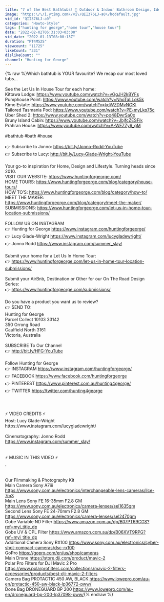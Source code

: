 ```yaml
---
title: "7 of the Best Bathtubs! 🛁 Outdoor & Indoor Bathroom Design, Ideas & Inspiration 💦"
image: "https:\/\/i.ytimg.com\/vi\/QII376LJ-a0\/hqdefault.jpg"
vid_id: "QII376LJ-a0"
categories: "Howto-Style"
tags: ["hunting for george","home tour","house tour"]
date: "2022-02-02T06:31:03+03:00"
vid_date: "2022-01-13T08:00:13Z"
duration: "PT4M52S"
viewcount: "11725"
likeCount: "331"
dislikeCount: ""
channel: "Hunting for George"
---
```

{% raw %}Which bathtub is YOUR favourite? We recap our most loved tubs...<br /><br />See the Let Us In House Tour for each home:<br />Kittawa Lodge: <a rel="nofollow" target="blank" href="https://www.youtube.com/watch?v=vGgJH2kBYFs">https://www.youtube.com/watch?v=vGgJH2kBYFs</a><br />Pumphouse Point: <a rel="nofollow" target="blank" href="https://www.youtube.com/watch?v=NhoTqLLok5k">https://www.youtube.com/watch?v=NhoTqLLok5k</a><br />Kimo Estate: <a rel="nofollow" target="blank" href="https://www.youtube.com/watch?v=kdWZDMvNGKI">https://www.youtube.com/watch?v=kdWZDMvNGKI</a><br />Tailored Tasmania Pod: <a rel="nofollow" target="blank" href="https://www.youtube.com/watch?v=PE-myLkp75c">https://www.youtube.com/watch?v=PE-myLkp75c</a><br />Uber Shed 2: <a rel="nofollow" target="blank" href="https://www.youtube.com/watch?v=po48DwrSa0o">https://www.youtube.com/watch?v=po48DwrSa0o</a><br />Bruny Island Cabin: <a rel="nofollow" target="blank" href="https://www.youtube.com/watch?v=JbjfcZESFik">https://www.youtube.com/watch?v=JbjfcZESFik</a><br />Prahran House: <a rel="nofollow" target="blank" href="https://www.youtube.com/watch?v=A-WEZZy9_gM">https://www.youtube.com/watch?v=A-WEZZy9_gM</a><br /><br />#bathtub #bath #house<br /><br />👉 Subscribe to Jonno: <a rel="nofollow" target="blank" href="https://bit.ly/Jonno-Rodd-YouTube">https://bit.ly/Jonno-Rodd-YouTube</a> <br />👉 Subscribe to Lucy: <a rel="nofollow" target="blank" href="http://bit.ly/Lucy-Glade-Wright-YouTube">http://bit.ly/Lucy-Glade-Wright-YouTube</a> <br /><br />Your go-to inspiration for Home, Design and Lifestyle. Turning heads since 2010.<br />VISIT OUR WEBSITE: <a rel="nofollow" target="blank" href="https://www.huntingforgeorge.com/">https://www.huntingforgeorge.com/</a><br />HOME TOURS: <a rel="nofollow" target="blank" href="https://www.huntingforgeorge.com/blog/category/house-tours/">https://www.huntingforgeorge.com/blog/category/house-tours/</a><br />HOW TO’S: <a rel="nofollow" target="blank" href="https://www.huntingforgeorge.com/blog/category/how-to/">https://www.huntingforgeorge.com/blog/category/how-to/</a><br />MEET THE MAKER: <a rel="nofollow" target="blank" href="https://www.huntingforgeorge.com/blog/category/meet-the-maker/">https://www.huntingforgeorge.com/blog/category/meet-the-maker/</a><br />SUBMISSIONS: <a rel="nofollow" target="blank" href="https://www.huntingforgeorge.com/let-us-in-home-tour-location-submissions/">https://www.huntingforgeorge.com/let-us-in-home-tour-location-submissions/</a><br /><br />FOLLOW US ON INSTAGRAM<br />👉 Hunting for George <a rel="nofollow" target="blank" href="https://www.instagram.com/huntingforgeorge/">https://www.instagram.com/huntingforgeorge/</a> <br />👉 Lucy Glade-Wright <a rel="nofollow" target="blank" href="https://www.instagram.com/lucygladewright/">https://www.instagram.com/lucygladewright/</a><br />👉 Jonno Rodd <a rel="nofollow" target="blank" href="https://www.instagram.com/summer_slay/">https://www.instagram.com/summer_slay/</a><br /><br />Submit your home for a Let Us In Home Tour:<br />👉 <a rel="nofollow" target="blank" href="https://www.huntingforgeorge.com/let-us-in-home-tour-location-submissions/">https://www.huntingforgeorge.com/let-us-in-home-tour-location-submissions/</a><br /><br />Submit your AirBnb, Destination or Other for our On The Road Design Series: <br />👉 <a rel="nofollow" target="blank" href="https://www.huntingforgeorge.com/submissions/">https://www.huntingforgeorge.com/submissions/</a><br /><br />Do you have a product you want us to review? <br />👉 SEND TO:<br />Hunting for George<br />Parcel Collect 10103 33142<br />350 Orrong Road<br />Caulfield North 3161<br />Victoria, Australia<br /><br />SUBSCRIBE To Our Channel<br />👉 <a rel="nofollow" target="blank" href="http://bit.ly/HFG-YouTube">http://bit.ly/HFG-YouTube</a><br /><br />Follow Hunting for George<br />👉 INSTAGRAM <a rel="nofollow" target="blank" href="https://www.instagram.com/huntingforgeorge/">https://www.instagram.com/huntingforgeorge/</a> <br />👉 FACEBOOK <a rel="nofollow" target="blank" href="https://www.facebook.com/huntingforgeorge">https://www.facebook.com/huntingforgeorge</a> <br />👉 PINTEREST <a rel="nofollow" target="blank" href="https://www.pinterest.com.au/hunting4george/">https://www.pinterest.com.au/hunting4george/</a> <br />👉 TWITTER <a rel="nofollow" target="blank" href="https://twitter.com/hunting4george">https://twitter.com/hunting4george</a><br /><br /><br /><br />⚡ VIDEO CREDITS ⚡<br />Host: Lucy Glade-Wright<br /><a rel="nofollow" target="blank" href="https://www.instagram.com/lucygladewright/">https://www.instagram.com/lucygladewright/</a><br /><br />Cinematography: Jonno Rodd <br /><a rel="nofollow" target="blank" href="https://www.instagram.com/summer_slay/">https://www.instagram.com/summer_slay/</a><br /><br /><br />⚡ MUSIC IN THIS VIDEO ⚡<br />.<br /><br /><br />Our Filmmaking &amp; Photography Kit<br />Main Camera Sony A7iii <a rel="nofollow" target="blank" href="https://www.sony.com.au/electronics/interchangeable-lens-cameras/ilce-7m3">https://www.sony.com.au/electronics/interchangeable-lens-cameras/ilce-7m3</a><br />Main Lens Sony FE 16-35mm F2.8 GM <a rel="nofollow" target="blank" href="https://www.sony.com.au/electronics/camera-lenses/sel1635gm">https://www.sony.com.au/electronics/camera-lenses/sel1635gm</a><br />Second Lens Sony FE 24-70mm F2.8 GM <a rel="nofollow" target="blank" href="https://www.sony.com.au/electronics/camera-lenses/sel2470gm">https://www.sony.com.au/electronics/camera-lenses/sel2470gm</a><br />Gobe Variable ND Filter <a rel="nofollow" target="blank" href="https://www.amazon.com.au/dp/B07PT69CGS?ref=myi_title_dp">https://www.amazon.com.au/dp/B07PT69CGS?ref=myi_title_dp</a><br />Gobe UV &amp; CPL Filter <a rel="nofollow" target="blank" href="https://www.amazon.com.au/dp/B06XVT9RPG?ref=myi_title_dp">https://www.amazon.com.au/dp/B06XVT9RPG?ref=myi_title_dp</a><br />Additional Camera Sony RX100 <a rel="nofollow" target="blank" href="https://www.sony.com.au/electronics/cyber-shot-compact-cameras/dsc-rx100">https://www.sony.com.au/electronics/cyber-shot-compact-cameras/dsc-rx100</a><br />GoPro <a rel="nofollow" target="blank" href="https://gopro.com/en/us/shop/cameras">https://gopro.com/en/us/shop/cameras</a><br />Main Drone <a rel="nofollow" target="blank" href="https://store.dji.com/product/mavic-2">https://store.dji.com/product/mavic-2</a><br />Polar Pro Filters for DJI Mavic 2 Pro <a rel="nofollow" target="blank" href="https://www.polarprofilters.com/collections/mavic-2-filters-accessories/products/best-dji-mavic-2-filters">https://www.polarprofilters.com/collections/mavic-2-filters-accessories/products/best-dji-mavic-2-filters</a><br />Camera Bag PROTACTIC 450 AW, BLACK <a rel="nofollow" target="blank" href="https://www.lowepro.com/au-en/protactic-450-aw-black-lp36772-pww/">https://www.lowepro.com/au-en/protactic-450-aw-black-lp36772-pww/</a><br />Done Bag DRONEGUARD BP 200 <a rel="nofollow" target="blank" href="https://www.lowepro.com/au-en/droneguard-bp-200-lp37098-pww/">https://www.lowepro.com/au-en/droneguard-bp-200-lp37098-pww/</a>{% endraw %}

